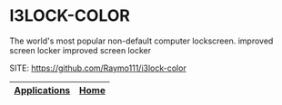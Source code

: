 # I3LOCK-COLOR

 The world's most popular non-default computer lockscreen.
  improved screen locker
  improved screen locker

 SITE: https://github.com/Raymo111/i3lock-color

 | [Applications](https://portable-linux-apps.github.io/apps.html) | [Home](https://portable-linux-apps.github.io)
 | --- | --- |
